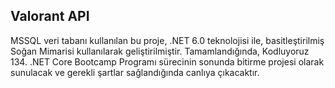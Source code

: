 ## Valorant API 
 MSSQL veri tabanı kullanılan bu proje, .NET 6.0 teknolojisi ile, basitleştirilmiş Soğan Mimarisi kullanılarak geliştirilmiştir. 
 Tamamlandığında, Kodluyoruz 134. .NET Core Bootcamp Programı sürecinin sonunda bitirme projesi olarak sunulacak ve gerekli şartlar sağlandığında canlıya çıkacaktır.
